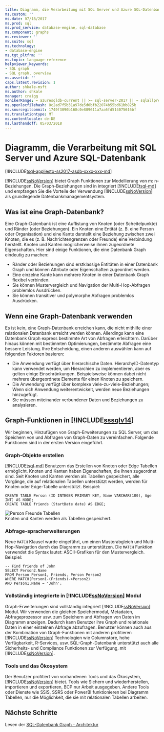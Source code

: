 ```yaml
---
title: Diagramm, die Verarbeitung mit SQL Server und Azure SQL-Datenbank | Microsoft Docs
ms.custom: ''
ms.date: 07/18/2017
ms.prod: sql
ms.prod_service: database-engine, sql-database
ms.component: graphs
ms.reviewer: ''
ms.suite: sql
ms.technology:
- database-engine
ms.tgt_pltfrm: ''
ms.topic: language-reference
helpviewer_keywords:
- SQL graph
- SQL graph, overview
ms.assetid: ''
caps.latest.revision: 1
author: shkale-msft
ms.author: shkale
manager: craigg
monikerRange: = azuresqldb-current || >= sql-server-2017 || = sqlallproducts-allversions
ms.openlocfilehash: 8c2ad7f5b31a97de5d0bfb22074b55bd61bb825b
ms.sourcegitcommit: 1740f3090b168c0e809611a7aa6fd514075616bf
ms.translationtype: MT
ms.contentlocale: de-DE
ms.lasthandoff: 05/03/2018
---
```

# <a name="graph-processing-with-sql-server-and-azure-sql-database"></a>Diagramm, die Verarbeitung mit SQL Server und Azure SQL-Datenbank
[!INCLUDE[tsql-appliesto-ss2017-asdb-xxxx-xxx-md](../../includes/tsql-appliesto-ss2017-asdb-xxxx-xxx-md.md)]

[!INCLUDE[ssNoVersion](../../includes/ssnoversion-md.md)] bietet Graph Funktionen zur Modellierung von m: n-Beziehungen. Die Graph-Beziehungen sind in integriert [!INCLUDE[tsql-md](../../includes/tsql-md.md)] und empfangen Sie die Vorteile der Verwendung [!INCLUDE[ssNoVersion](../../includes/ssnoversion-md.md)] als grundlegende Datenbankmanagementsystem.


## <a name="what-is-a-graph-database"></a>Was ist eine Graph-Datenbank?  
Eine Graph-Datenbank ist eine Auflistung von Knoten (oder Scheitelpunkte) und Ränder (oder Beziehungen). Ein Knoten eine Entität (z. B. eine Person oder Organisation) und eine Kante darstellt eine Beziehung zwischen zwei Knoten, die es (z. B. Nachrichtengrenzen oder Freunde) eine Verbindung herstellt. Knoten und Kanten möglicherweise ihnen zugeordnete Eigenschaften. Hier sind einige Funktionen, die eine Datenbank Graph eindeutig zu machen:  
-   Ränder oder Beziehungen sind erstklassige Entitäten in einer Datenbank Graph und können Attribute oder Eigenschaften zugeordnet werden. 
-   Eine einzelne Kante kann mehrere Knoten in einer Datenbank Graph flexibel verbinden.
-   Sie können Mustervergleich und Navigation der Multi-Hop-Abfragen problemlos Ausdrücken.
-   Sie können transitiver und polymorphe Abfragen problemlos Ausdrücken.

## <a name="when-to-use-a-graph-database"></a>Wenn eine Graph-Datenbank verwenden

Es ist kein, eine Graph-Datenbank erreichen kann, die nicht mithilfe einer relationalen Datenbank erreicht werden können. Allerdings kann eine Datenbank Graph express bestimmte Art von Abfragen erleichtern. Darüber hinaus können mit bestimmten Optimierungen, bestimmte Abfragen eine bessere Leistung. Ihre Entscheidung, einen anderen auswählen kann auf folgenden Faktoren basieren:  
-   Die Anwendung verfügt über hierarchische Daten. HierarchyID-Datentyp kann verwendet werden, um Hierarchien zu implementieren, aber es gelten einige Einschränkungen. Beispielsweise können dabei nicht mehrere übergeordnete Elemente für einen Knoten zu speichern.
-   Die Anwendung verfügt über komplexe viele-zu-viele-Beziehungen; Wenn sich Anwendung weiterentwickelt, werden neue Beziehungen hinzugefügt.
-   Sie müssen miteinander verbundener Daten und Beziehungen zu analysieren.

## <a name="graph-features-introduced-in-includesssqlv14includessssqlv14-mdmd"></a>Graph-Funktionen in [!INCLUDE[sssqlv14](../../includes/sssqlv14-md.md)] 
Wir beginnen, Hinzufügen von Graph-Erweiterungen zu SQL Server, um das Speichern von und Abfragen von Graph-Daten zu vereinfachen. Folgende Funktionen sind in der ersten Version eingeführt. 


### <a name="create-graph-objects"></a>Graph-Objekte erstellen
[!INCLUDE[tsql-md](../../includes/tsql-md.md)] Benutzern das Erstellen von Knoten oder Edge Tabellen ermöglicht. Knoten und Kanten haben Eigenschaften, die ihnen zugeordnet sind. Seit Knoten und Kanten werden als Tabellen gespeichert, alle Vorgänge, die auf relationalen Tabellen unterstützt werden, werden für Knoten oder Edge-Tabelle unterstützt. Beispiel:  

```   
CREATE TABLE Person (ID INTEGER PRIMARY KEY, Name VARCHAR(100), Age INT) AS NODE;
CREATE TABLE friends (StartDate date) AS EDGE;
```   

![Person Freunde Tabellen](../../relational-databases/graphs/media/person-friends-tables.png "Person-Knoten und Freunde edge-Tabellen")  
Knoten und Kanten werden als Tabellen gespeichert.  

### <a name="query-language-extensions"></a>Abfrage-spracherweiterungen  
Neue `MATCH` Klausel wurde eingeführt, um einen Musterabgleich und Multi-Hop-Navigation durch das Diagramm zu unterstützen. Die `MATCH` Funktion verwendet die Syntax lautet: ASCII-Grafiken für den Mustervergleich. Beispiel:  

```   
-- Find friends of John
SELECT Person2.Name 
FROM Person Person1, Friends, Person Person2
WHERE MATCH(Person1-(Friends)->Person2)
AND Person1.Name = 'John';
```   
 
### <a name="fully-integrated-in-includessnoversionincludesssnoversion-mdmd-engine"></a>Vollständig integrierte in [!INCLUDE[ssNoVersion](../../includes/ssnoversion-md.md)] Modul 
Graph-Erweiterungen sind vollständig integriert [!INCLUDE[ssNoVersion](../../includes/ssnoversion-md.md)] Modul. Wir verwenden die gleichen Speichermodul, Metadaten, Abfrageprozessor usw. zum Speichern und Abfragen von Daten im Diagramm anzeigen. Dadurch kann Benutzer ihre Graph und relationale Daten in einer einzelnen Abfrage abzufragen. Benutzer können auch aus der Kombination von Graph-Funktionen mit anderen profitieren [!INCLUDE[ssNoVersion](../../includes/ssnoversion-md.md)] Technologien wie Columnstore, hohe Verfügbarkeit, R-Services, usw. SQL-Graph-Datenbank unterstützt auch alle Sicherheits- und Compliance Funktionen zur Verfügung, mit [!INCLUDE[ssNoVersion](../../includes/ssnoversion-md.md)].
 
### <a name="tooling-and-ecosystem"></a>Tools und das Ökosystem  
Der Benutzer profitiert von vorhandenen Tools und das Ökosystem, [!INCLUDE[ssNoVersion](../../includes/ssnoversion-md.md)] bietet. Tools wie Sichern und wiederherstellen, importieren und exportieren, BCP nur Arbeit ausgegeben. Andere Tools oder Dienste wie SSIS, SSRS oder PowerBI funktionieren bei Diagramm Tabellen, nur die Möglichkeit, die sie mit relationalen Tabellen arbeiten.
 
 ## <a name="next-steps"></a>Nächste Schritte  
Lesen der [SQL-Datenbank Graph - Architektur](./sql-graph-architecture.md)
   


